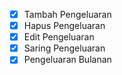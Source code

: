 - [x] Tambah Pengeluaran
- [x] Hapus Pengeluaran
- [x] Edit Pengeluaran
- [x] Saring Pengeluaran
- [x] Pengeluaran Bulanan
